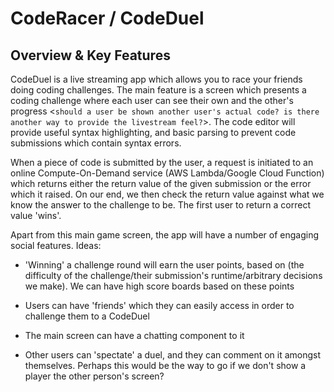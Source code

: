 # CodeRacer / CodeDuel

## Overview & Key Features

  CodeDuel is a live streaming app which allows you to race your friends doing coding challenges. The main feature is a screen which presents a coding challenge where each user can see their own and the other's progress <`should a user be shown another user's actual code? is there another way to provide the livestream feel?`>. The code editor will provide useful syntax highlighting, and basic parsing to prevent code submissions which contain syntax errors. 

  When a piece of code is submitted by the user, a request is initiated to an online Compute-On-Demand service (AWS Lambda/Google Cloud Function) which returns either the return value of the given submission or the error which it raised. On our end, we then check the return value against what we know the answer to the challenge to be. The first user to return a correct value 'wins'.

  Apart from this main game screen, the app will have a number of engaging social features. Ideas:
  - 'Winning' a challenge round will earn the user points, based on (the difficulty of the challenge/their submission's runtime/arbitrary decisions we make). We can have high score boards based on these points

  - Users can have 'friends' which they can easily access in order to challenge them to a CodeDuel
  - The main screen can have a chatting component to it
  - Other users can 'spectate' a duel, and they can comment on it amongst themselves. Perhaps this would be the way to go if we don't show a player the other person's screen?
  